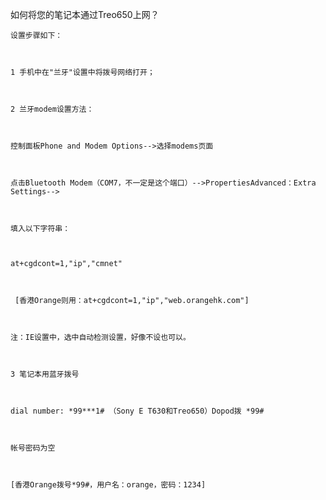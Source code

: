 如何将您的笔记本通过Treo650上网？ 
    设置步骤如下：

    1 手机中在"兰牙"设置中将拨号网络打开；

    2 兰牙modem设置方法：

    控制面板Phone and Modem Options-->选择modems页面

    点击Bluetooth Modem（COM7，不一定是这个端口）-->PropertiesAdvanced：Extra Settings-->

    填入以下字符串：

    at+cgdcont=1,"ip","cmnet"

     [香港Orange则用：at+cgdcont=1,"ip","web.orangehk.com"]

    注：IE设置中，选中自动检测设置，好像不设也可以。

    3 笔记本用蓝牙拨号

    dial number: *99***1# （Sony E T630和Treo650）Dopod拨 *99#

    帐号密码为空

    [香港Orange拨号*99#，用户名：orange，密码：1234]